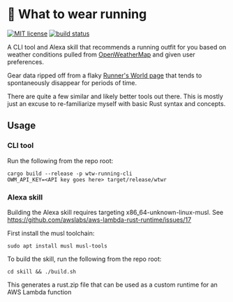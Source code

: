 # 🎽 What to wear running

[![MIT license](https://img.shields.io/github/license/kesyog/wtw-running?style=flat-square)](https://github.com/kesyog/wtw-running/blob/master/LICENSE) [![build status](https://img.shields.io/github/workflow/status/kesyog/wtw-running/Rust?style=flat-square)](https://github.com/kesyog/wtw-running/actions)

A CLI tool and Alexa skill that recommends a running outfit for you based on weather conditions
pulled from [OpenWeatherMap](https://openweathermap.org) and given user preferences.

Gear data ripped off from a flaky [Runner's World page](https://www.runnersworld.com/training/a20803133/what-to-wear/)
that tends to spontaneously disappear for periods of time.

There are quite a few similar and likely better tools out there. This is mostly just an excuse to
re-familiarize myself with basic Rust syntax and concepts.

## Usage

### CLI tool

Run the following from the repo root:

```
cargo build --release -p wtw-running-cli
OWM_API_KEY=<API key goes here> target/release/wtwr
```

### Alexa skill

Building the Alexa skill requires targeting x86\_64-unknown-linux-musl. See <https://github.com/awslabs/aws-lambda-rust-runtime/issues/17>

First install the musl toolchain:

```
sudo apt install musl musl-tools
```

To build the skill, run the following from the repo root:

```
cd skill && ./build.sh
```

This generates a rust.zip file that can be used as a custom runtime for an AWS Lambda function

